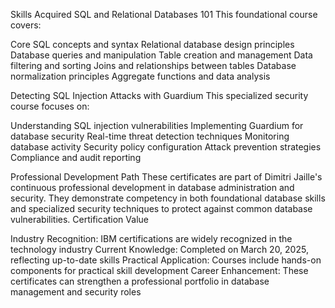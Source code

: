 Skills Acquired
SQL and Relational Databases 101
This foundational course covers:

Core SQL concepts and syntax
Relational database design principles
Database queries and manipulation
Table creation and management
Data filtering and sorting
Joins and relationships between tables
Database normalization principles
Aggregate functions and data analysis

Detecting SQL Injection Attacks with Guardium
This specialized security course focuses on:

Understanding SQL injection vulnerabilities
Implementing Guardium for database security
Real-time threat detection techniques
Monitoring database activity
Security policy configuration
Attack prevention strategies
Compliance and audit reporting

Professional Development Path
These certificates are part of Dimitri Jaille's continuous professional development in database administration and security. They demonstrate competency in both foundational database skills and specialized security techniques to protect against common database vulnerabilities.
Certification Value

Industry Recognition: IBM certifications are widely recognized in the technology industry
Current Knowledge: Completed on March 20, 2025, reflecting up-to-date skills
Practical Application: Courses include hands-on components for practical skill development
Career Enhancement: These certificates can strengthen a professional portfolio in database management and security roles